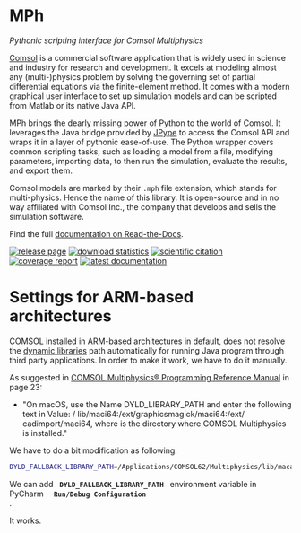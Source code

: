 ﻿# MPh
*Pythonic scripting interface for Comsol Multiphysics*

[Comsol] is a commercial software application that is widely used in
science and industry for research and development. It excels at modeling
almost any (multi-)physics problem by solving the governing set of
partial differential equations via the finite-element method. It comes
with a modern graphical user interface to set up simulation models and
can be scripted from Matlab or its native Java API.

MPh brings the dearly missing power of Python to the world of Comsol.
It leverages the Java bridge provided by [JPype] to access the Comsol
API and wraps it in a layer of pythonic ease-of-use. The Python wrapper
covers common scripting tasks, such as loading a model from a file,
modifying parameters, importing data, to then run the simulation,
evaluate the results, and export them.

Comsol models are marked by their `.mph` file extension, which stands
for multi-physics. Hence the name of this library. It is open-source
and in no way affiliated with Comsol Inc., the company that develops
and sells the simulation software.

Find the full [documentation on Read-the-Docs][docs].

[Comsol]: https://www.comsol.com
[JPype]:  https://github.com/jpype-project/jpype
[docs]:   https://mph.readthedocs.io

[![release page](
    https://img.shields.io/pypi/v/mph.svg?label=release)](
    https://pypi.python.org/pypi/mph)
[![download statistics](
    https://img.shields.io/pypi/dm/MPh)](
    https://pypistats.org/packages/mph)
[![scientific citation](
    https://zenodo.org/badge/264718959.svg)](
    https://zenodo.org/badge/latestdoi/264718959)
[![coverage report](
    https://img.shields.io/codecov/c/github/MPh-py/MPh?token=02ZZ8ZJH3M)](
    https://codecov.io/gh/MPh-py/MPh)
[![latest documentation](
    https://readthedocs.org/projects/mph/badge/?version=latest)](
    https://mph.readthedocs.io/en/latest)

# Settings for ARM-based architectures

COMSOL installed in ARM-based architectures in default, does not resolve the [dynamic libraries] path automatically for running Java program through third party applications. In order to make it work, we have to do it manually. 

As suggested in [COMSOL Multiphysics® Programming Reference Manual] in page 23:
* "On macOS, use the Name DYLD_LIBRARY_PATH and enter the following text in Value: <comsolinstalldir>/ lib/maci64:<comsolinstalldir>/ext/graphicsmagick/maci64:<comsolinstalldir>/ext/ cadimport/maci64, where <comsolinstalldir> is the directory where COMSOL Multiphysics is installed."

We have to do a bit modification as following: 
```bash
DYLD_FALLBACK_LIBRARY_PATH=/Applications/COMSOL62/Multiphysics/lib/macarm64:/Applications/COMSOL62/Multiphysics/ext/graphicsmagick/macarm64:/Applications/COMSOL62/Multiphysics/ext/cadimport/macarm64
```

We can add <code> <b>DYLD_FALLBACK_LIBRARY_PATH</b> </code> environment variable in PyCharm <code> <b> Run/Debug Configuration</b> </code>. 

It works. 



[dynamic libraries]: https://developer.apple.com/library/archive/documentation/DeveloperTools/Conceptual/DynamicLibraries/100-Articles/DynamicLibraryUsageGuidelines.html#//apple_ref/doc/uid/TP40001928-SW10
[COMSOL Multiphysics® Programming Reference Manual]: https://doc.comsol.com/6.2/doc/com.comsol.help.comsol/COMSOL_ProgrammingReferenceManual.pdf&ved=2ahUKEwjv5fffxPuGAxUjQFUIHXKhD8UQFnoECA8QAQ&usg=AOvVaw08MpzY3BkIIfcJLWLuUxaZ


